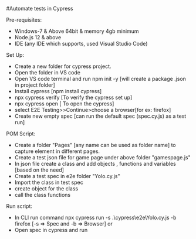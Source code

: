 #Automate tests in Cypress

Pre-requisites:
  - Windows-7 & Above 64bit & memory 4gb minimum
  - Node.js 12 & above
  - IDE (any IDE which supports, used Visual Studio Code)
  
Set Up:
  - Create a new folder for cypress project.
  - Open the folder in VS code
  - Open VS code terminal and run npm init -y [will create a package .json in project folder]
  - Install cypress [npm install cypress]
  - npx cypress verify [To verify the cypress set up]
  - npx cypress open [ To open the cypress]
  - select E2E Testing>>Continue>choose a browser[for ex: firefox]
  - Create new empty spec [can run the default spec (spec.cy.js) as a test run]
 
 POM Script:
  - Create a folder "Pages" [any name can be used as folder name] to capture element in different pages.
  - Create a test json file for game page under above folder "gamespage.js"
  - In json file create a class and add objects , functions and variables [based on the need]
  - Create a test spec in e2e folder "Yolo.cy.js"
  - Import the class in test spec
  - create object for the class
  - call the class functions

 Run script:
 
  - In CLI run command npx cypress run -s .\cypress\e2e\Yolo.cy.js -b firefox  [-s => Spec and -b => Browser] or 
  - Open spec in cypress and run
  

